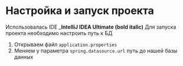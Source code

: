 # Настройка и запуск проекта
Использовалась IDE ___IntelliJ IDEA Ultimate (bold italic)__
Для запуска проекта необходимо настроить путь к БД
1. Открываем файл `application.properties`
2. Меняем у параметра `spring.datasource.url` путь до нашей базы данных
